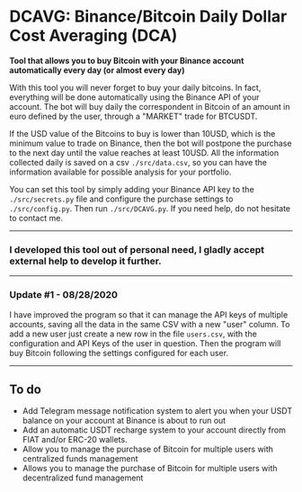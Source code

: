 # DCAVG: Binance/Bitcoin Daily Dollar Cost Averaging (DCA)
**Tool that allows you to buy Bitcoin with your Binance account automatically every day (or almost every day)**

With this tool you will never forget to buy your daily bitcoins. In fact, everything will be done automatically using the Binance API of your account. 
The bot will buy daily the correspondent in Bitcoin of an amount in euro defined by the user, through a "MARKET" trade for BTCUSDT. 

If the USD value of the Bitcoins to buy is lower than 10USD, which is the minimum value to trade on Binance, then the bot will postpone the purchase to the next day until the value reaches at least 10USD. 
All the information collected daily is saved on a csv `./src/data.csv`, so you can have the information available for possible analysis for your portfolio.   

You can set this tool by simply adding your Binance API key to the `./src/secrets.py` file and configure the purchase settings to `./src/config.py`. Then run `./src/DCAVG.py`. If you need help, do not hesitate to contact me. 

---

### I developed this tool out of personal need, I gladly accept external help to develop it further.

---

### Update #1 - 08/28/2020

I have improved the program so that it can manage the API keys of multiple accounts, saving all the data in the same CSV with a new "user" column. To add a new user just create a new row in the file `users.csv`, with the configuration and API Keys of the user in question. Then the program will buy Bitcoin following the settings configured for each user. 

---


## To do

 - Add Telegram message notification system to alert you when your USDT balance on your account at Binance is about to run out
 - Add an automatic USDT recharge system to your account directly from FIAT and/or ERC-20 wallets. 
 - Allow you to manage the purchase of Bitcoin for multiple users with centralized funds management
 - Allows you to manage the purchase of Bitcoin for multiple users with decentralized fund management
